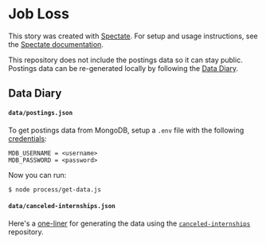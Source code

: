# Job Loss

This story was created with [Spectate](https://github.com/graphicsdesk/spectate). For setup and usage instructions, see the [Spectate documentation](https://github.com/graphicsdesk/spectate/#cloning-a-spectate-project).

This repository does not include the postings data so it can stay public. Postings data can be re-generated locally by following the [Data Diary](#datapostingsjson).

## Data Diary

#### `data/postings.json`

To get postings data from MongoDB, setup a `.env` file with the following [credentials](https://docs.google.com/document/d/1C6WPRpabD6YXjQK3VnvjGy02fgxaARHbJTirm3Rzf8I/edit#heading=h.tamwx7fxlakd):

```
MDB_USERNAME = <username>
MDB_PASSWORD = <password>
```

Now you can run:

```
$ node process/get-data.js
```

#### `data/canceled-internships.json`

Here's a [one-liner](https://github.com/graphicsdesk/canceled-internships#shortcuts) for generating the data using the [`canceled-internships`](https://github.com/graphicsdesk/canceled-internships) repository.
